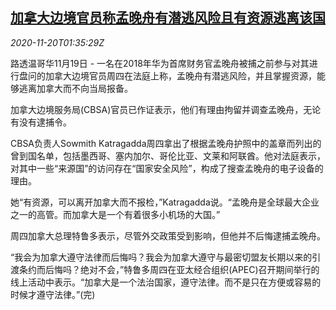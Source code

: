 <!--1605838996000-->
[加拿大边境官员称孟晚舟有潜逃风险且有资源逃离该国](https://cn.reuters.com/article/canada-cbsa-huawei-meng-1120-idCNKBS28005L)
------

<div><i>2020-11-20T01:35:29Z</i></div><p>路透温哥华11月19日 - 一名在2018年华为首席财务官孟晚舟被捕之前参与对其进行盘问的加拿大边境官员周四在法庭上称，孟晚舟有潜逃风险，并且掌握资源，能够逃离加拿大而不向当局报备。</p><p>加拿大边境服务局(CBSA)官员已作证表示，他们有理由拘留并调查孟晚舟，无论有没有逮捕令。</p><p>CBSA负责人Sowmith Katragadda周四拿出了根据孟晚舟护照中的盖章而列出的曾到国名单，包括墨西哥、塞内加尔、哥伦比亚、文莱和阿联酋。他对法庭表示，对其中一些“来源国”的访问存在“国家安全风险”，构成了搜查孟晚舟的电子设备的理由。</p><p>她“有资源，可以离开加拿大而不报检，”Katragadda说。“孟晚舟是全球最大企业之一的高管。而加拿大是一个有着很多小机场的大国。”</p><p>周四加拿大总理特鲁多表示，尽管外交政策受到影响，但他并不后悔逮捕孟晚舟。</p><p>“我会为加拿大遵守法律而后悔吗？我会为加拿大遵守与最密切盟友长期以来的引渡条约而后悔吗？绝对不会，”特鲁多周四在亚太经合组织(APEC)召开期间举行的线上活动中表示。“加拿大是一个法治国家，遵守法律。而不是只在方便或容易的时候才遵守法律。”(完)</p>
